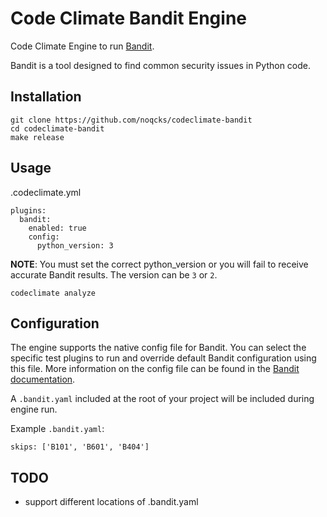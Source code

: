 # Code Climate Bandit Engine

Code Climate Engine to run [Bandit](https://github.com/PyCQA/bandit).

Bandit is a tool designed to find common security issues in Python code.

## Installation

```
git clone https://github.com/noqcks/codeclimate-bandit
cd codeclimate-bandit
make release
```

## Usage

.codeclimate.yml
```
plugins:
  bandit:
    enabled: true
    config:
      python_version: 3
```

**NOTE**: You must set the correct python_version or you will fail to receive accurate Bandit results. The version can be `3` or `2`. 

```
codeclimate analyze
```

## Configuration

The engine supports the native config file for Bandit. You can select the specific test plugins to run and override default Bandit configuration using this file. More information on the config file can be found in the [Bandit documentation](https://docs.openstack.org/bandit/latest/config.html).

A `.bandit.yaml` included at the root of your project will be included during engine run.

Example `.bandit.yaml`:

```
skips: ['B101', 'B601', 'B404']
```


## TODO

- support different locations of .bandit.yaml
